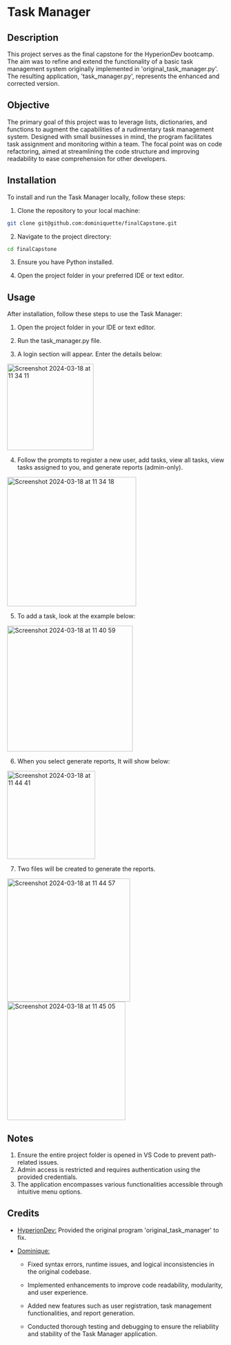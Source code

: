 
# Task Manager

## Description
This project serves as the final capstone for the HyperionDev bootcamp. The aim was to refine and extend the functionality of a basic task management system originally implemented in 'original_task_manager.py'. The resulting application, 'task_manager.py', represents the enhanced and corrected version.

## Objective
The primary goal of this project was to leverage lists, dictionaries, and functions to augment the capabilities of a rudimentary task management system. Designed with small businesses in mind, the program facilitates task assignment and monitoring within a team. The focal point was on code refactoring, aimed at streamlining the code structure and improving readability to ease comprehension for other developers.



## Installation

To install and run the Task Manager locally, follow these steps:

1. Clone the repository to your local machine:
```bash
git clone git@github.com:dominiquette/finalCapstone.git

```
2. Navigate to the project directory:
```bash
cd finalCapstone

```  

3. Ensure you have Python installed. 

4. Open the project folder in your preferred IDE or text editor.

## Usage



After installation, follow these steps to use the Task Manager:

1. Open the project folder in your IDE or text editor.

2. Run the task_manager.py file.


3. A login section will appear. Enter the details below:
 <img width="200" alt="Screenshot 2024-03-18 at 11 34 11" src="https://github.com/dominiquette/finalCapstone/assets/119539825/d6724e7a-80a1-475e-934f-dd7bb26b4f61">


4. Follow the prompts to register a new user, add tasks, view all tasks, view tasks assigned to you, and generate reports (admin-only).
<img width="299" alt="Screenshot 2024-03-18 at 11 34 18" src="https://github.com/dominiquette/finalCapstone/assets/119539825/a1aa710c-bfaf-45cc-b1c5-5c01189c15b9">


5. To add a task, look at the example below:
<img width="291" alt="Screenshot 2024-03-18 at 11 40 59" src="https://github.com/dominiquette/finalCapstone/assets/119539825/226195ed-5849-4d7e-803a-7c5adbec8fcc">

6. When you select generate reports, It will show below:
<img width="204" alt="Screenshot 2024-03-18 at 11 44 41" src="https://github.com/dominiquette/finalCapstone/assets/119539825/ff61692e-195b-4551-8079-534f418d8a83">

7. Two files will be created to generate the reports.
<img width="285" alt="Screenshot 2024-03-18 at 11 44 57" src="https://github.com/dominiquette/finalCapstone/assets/119539825/2743a8f3-13f7-46d7-b214-4a726749b9a9">


<img width="274" alt="Screenshot 2024-03-18 at 11 45 05" src="https://github.com/dominiquette/finalCapstone/assets/119539825/dd4026ef-8733-444b-a40b-6c08f393d682">


## Notes

1. Ensure the entire project folder is opened in VS Code to prevent path-related issues.
2. Admin access is restricted and requires authentication using the provided credentials.
3. The application encompasses various functionalities accessible through intuitive menu options.


## Credits

- [HyperionDev:](https://www.hyperiondev.com/) Provided the original program 'original_task_manager' to fix.

- [Dominique:](https://github.com/dominiquette) 
    
    * Fixed syntax errors, runtime issues, and logical inconsistencies in the original codebase.

    * Implemented enhancements to improve code readability,        modularity, and user experience.

    * Added new features such as user registration, task management functionalities, and report generation.

    * Conducted thorough testing and debugging to ensure the reliability and stability of the Task Manager application.
